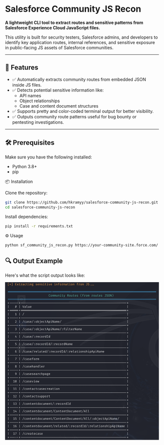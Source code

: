 # Salesforce Community JS Recon

**A lightweight CLI tool to extract routes and sensitive patterns from Salesforce Experience Cloud JavaScript files.**

This utility is built for security testers, Salesforce admins, and developers to identify key application routes, internal references, and sensitive exposure in public-facing JS assets of Salesforce communities.

---

## 🚀 Features

- ✅ Automatically extracts community routes from embedded JSON inside JS files.
- ✅ Detects potential sensitive information like:
  - API names
  - Object relationships
  - Case and content document structures
- ✅ Supports pretty and color-coded terminal output for better visibility.
- ✅ Outputs community route patterns useful for bug bounty or pentesting investigations.

---

## 🛠️ Prerequisites

Make sure you have the following installed:

- Python 3.8+
- pip

📦 Installation

Clone the repository:

```bash
git clone https://github.com/hkramyy/salesforce-community-js-recon.git
cd salesforce-community-js-recon
```
Install dependencies:
```bash
pip install -r requirements.txt
```
⚙️ Usage
```bash
python sf_community_js_recon.py https://your-community-site.force.com/
```
## 🔍 Output Example

Here's what the script output looks like:

![Output Screenshot](output-example.png)


